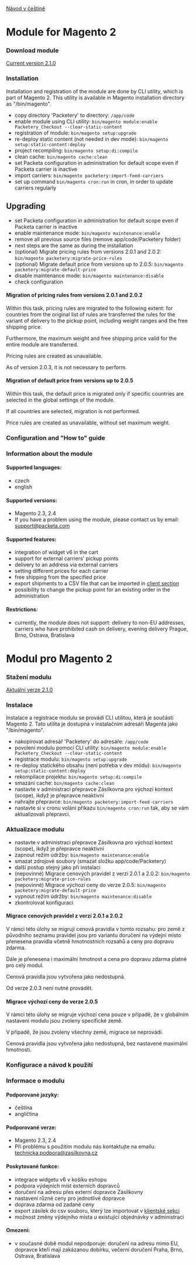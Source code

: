[Návod v češtině](https://github.com/Zasilkovna/magento2#modul-pro-magento-2)
    
# Module for Magento 2

### Download module

[Current version 2.1.0](https://github.com/Zasilkovna/magento2/archive/v2.1.0.zip)

### Installation

Installation and registration of the module are done by CLI utility, which is part of Magento 2.
This utility is available in Magento installation directory as "/bin/magento".

- copy directory 'Packetery' to directory: `/app/code`
- enable module using CLI utility: `bin/magento module:enable Packetery_Checkout --clear-static-content`
- registration of module: `bin/magento setup:upgrade`
- re-deploy static content (not needed in dev mode): `bin/magento setup:static-content:deploy`
- project recompiling: `bin/magento setup:di:compile`
- clean cache: `bin/magento cache:clean`
- set Packeta configuration in administration for default scope even if Packeta carrier is inactive
- import carriers: `bin/magento packetery:import-feed-carriers`
- set up command `bin/magento cron:run` in cron, in order to update carriers regularly

## Upgrading

- set Packeta configuration in administration for default scope even if Packeta carrier is inactive
- enable maintenance mode: `bin/magento maintenance:enable`
- remove all previous source files (remove app/code/Packetery folder)
- next steps are the same as during the installation
- (optional) Migrate pricing rules from versions 2.0.1 and 2.0.2: `bin/magento packetery:migrate-price-rules`
- (optional) Migrate default price from versions up to 2.0.5: `bin/magento packetery:migrate-default-price`
- disable maintenance mode: `bin/magento maintenance:disable`
- check configuration

#### Migration of pricing rules from versions 2.0.1 and 2.0.2

Within this task, pricing rules are migrated to the following extent: for countries from the original list of rules
are transferred the rules for the variant of delivery to the pickup point, including weight ranges and the free shipping price.

Furthermore, the maximum weight and free shipping price valid for the entire module are transferred.

Pricing rules are created as unavailable.

As of version 2.0.3, it is not necessary to perform.

#### Migration of default price from versions up to 2.0.5

Within this task, the default price is migrated only if specific countries are selected in the global settings of the module.

If all countries are selected, migration is not performed.

Price rules are created as unavailable, without set maximum weight.

### Configuration and "How to" guide

### Information about the module

#### Supported languages:

- czech
- english

#### Supported versions:

- Magento 2.3, 2.4
- If you have a problem using the module, please contact us by email: [support@packeta.com](mailto:support@packeta.com)

#### Supported features:

- integration of widget v6 in the cart
- support for external carriers' pickup points
- delivery to an address via external carriers
- setting different prices for each carrier
- free shipping from the specified price
- export shipments to a CSV file that can be imported in [client section](https://client.packeta.com/)
- possibility to change the pickup point for an existing order in the administration

#### Restrictions:

- currently, the module does not support: delivery to non-EU addresses, carriers who have prohibited cash on delivery,
  evening delivery Prague, Brno, Ostrava, Bratislava

# Modul pro Magento 2

### Stažení modulu

[Aktuální verze 2.1.0](https://github.com/Zasilkovna/magento2/archive/v2.1.0.zip)

### Instalace

Instalace a registrace modulu se provádí CLI utilitou, která je součástí Magento 2.
Tato utilita je dostupná v instalačním adresáři Magenta jako "/bin/magento".

- nakopírovat adresář 'Packetery' do adresáře: `/app/code`
- povolení modulu pomocí CLI utility: `bin/magento module:enable Packetery_Checkout --clear-static-content`
- registrace modulu: `bin/magento setup:upgrade`
- re-deploy statického obsahu (není potřeba v dev módu): `bin/magento setup:static-content:deploy`
- rekompilace projektu: `bin/magento setup:di:compile`
- smazání cache: `bin/magento cache:clean`
- nastavte v administraci přepravce Zásilkovna pro výchozí kontext (scope), ikdyž je přepravce neaktivní
- nahrajte přepravce: `bin/magento packetery:import-feed-carriers`
- nastavte si v cronu volání příkazu `bin/magento cron:run` tak, aby se vám aktualizovali přepravci.

### Aktualizace modulu

- nastavte v administraci přepravce Zásilkovna pro výchozí kontext (scope), ikdyž je přepravce neaktivní
- zapnout režim údržby: `bin/magento maintenance:enable`
- smazat zdrojové soubory (smazat složku app/code/Packetery)
- další postup stejný jako při instalaci
- (nepovinné) Migrace cenových pravidel z verzí 2.0.1 a 2.0.2: `bin/magento packetery:migrate-price-rules`
- (nepovinné) Migrace výchozí ceny do verze 2.0.5: `bin/magento packetery:migrate-default-price`
- vypnout režim údržby: `bin/magento maintenance:disable`
- zkontrolovat konfiguraci

#### Migrace cenových pravidel z verzí 2.0.1 a 2.0.2

V rámci této úlohy se migrují cenová pravidla v tomto rozsahu: pro země z původního seznamu pravidel
jsou pro variantu doručení na výdejní místo přenesena pravidla včetně hmotnostních rozsahů a ceny pro dopravu zdarma.

Dále je přenesena i maximální hmotnost a cena pro dopravu zdarma platné pro celý modul.

Cenová pravidla jsou vytvořena jako nedostupná.

Od verze 2.0.3 není nutné provádět.

#### Migrace výchozí ceny do verze 2.0.5

V rámci této úlohy se migruje výchozí cena pouze v případě, že v globálním nastavení modulu jsou zvoleny specifické země.

V případě, že jsou zvoleny všechny země, migrace se neprovádí. 

Cenová pravidla jsou vytvořena jako nedostupná, bez nastavené maximální hmotnosti.

### Konfigurace a návod k použití

### Informace o modulu

#### Podporované jazyky:

- čeština
- angličtina

#### Podporované verze:

- Magento 2.3, 2.4
- Při problému s použitím modulu nás kontaktujte na emailu: [technicka.podpora@zasilkovna.cz](mailto:technicka.podpora@zasilkovna.cz)

#### Poskytované funkce:

- integrace widgetu v6 v košíku eshopu
- podpora výdejních míst externích dopravců
- doručení na adresu přes externí dopravce Zásilkovny
- nastavení různé ceny pro jednotlivé dopravce
- doprava zdarma od zadané ceny
- export zásilek do csv souboru, který lze importovat v [klientské sekci](https://client.packeta.com/)
- možnost změny výdejního místa u existující objednávky v administraci

#### Omezení:

- v současné době modul nepodporuje: doručení na adresu mimo EU, dopravce kteří mají zakázanou dobírku, večerní doručení Praha, Brno, Ostrava, Bratislava
